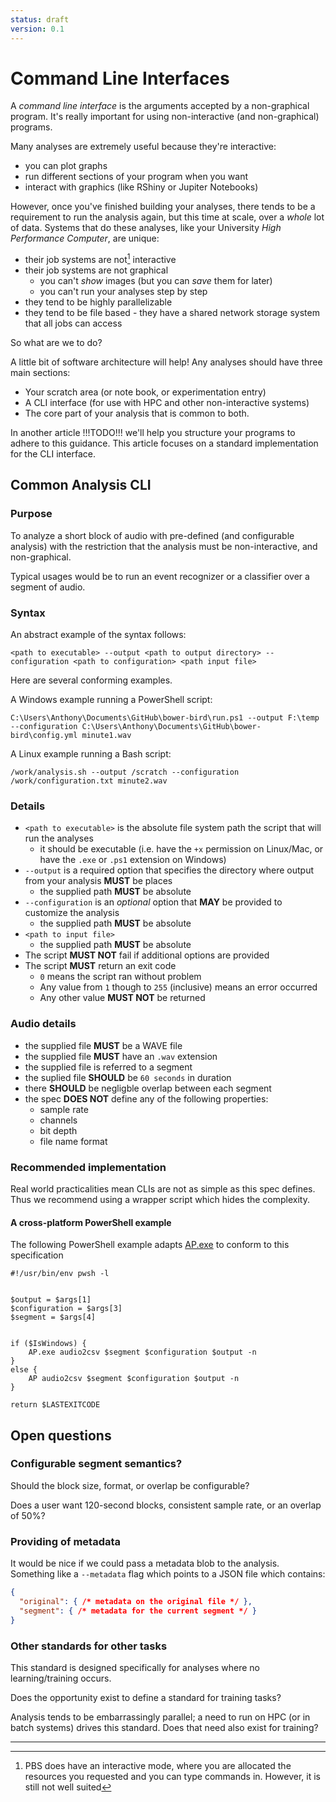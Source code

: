 ```yaml
---
status: draft
version: 0.1
---
```


# Command Line Interfaces


A _command line interface_ is the arguments accepted by a non-graphical program.
It's really important for using non-interactive (and non-graphical) programs.

Many analyses are extremely useful because they're interactive:

- you can plot graphs
- run different sections of your program when you want
- interact with graphics (like RShiny or Jupiter Notebooks)

However, once you've finished building your analyses, 
there tends to be a requirement to run the analysis again, but this time at scale, over a _whole_ lot of data.
Systems that do these analyses, like your University _High Performance Computer_, are unique:

- their job systems are not[^1] interactive
- their job systems are not graphical 
   - you can't _show_ images (but you can _save_ them for later)
   - you can't run your analyses step by step
- they tend to be highly parallelizable 
- they tend to be file based - they have a shared network storage system that all jobs can access

So what are we to do?

A little bit of software architecture will help! Any analyses should have three main sections:

- Your scratch area (or note book, or experimentation entry)
- A CLI interface (for use with HPC and other non-interactive systems)
- The core part of your analysis that is common to both.

In another article !!!TODO!!! we'll help you structure your programs to adhere to this guidance.
This article focuses on a standard implementation for the CLI interface.
    
## Common Analysis CLI

### Purpose

To analyze a short block of audio with pre-defined (and configurable analysis)
with the restriction that the analysis must be non-interactive, and non-graphical.

Typical usages would be to run an event recognizer or a classifier over a segment of audio.

### Syntax

An abstract example of the syntax follows:

```
<path to executable> --output <path to output directory> --configuration <path to configuration> <path input file>
```

Here are several conforming examples.

A Windows example running a PowerShell script:

```
C:\Users\Anthony\Documents\GitHub\bower-bird\run.ps1 --output F:\temp --configuration C:\Users\Anthony\Documents\GitHub\bower-bird\config.yml minute1.wav
```

A Linux example running a Bash script:

```
/work/analysis.sh --output /scratch --configuration /work/configuration.txt minute2.wav
```


### Details

- `<path to executable>` is the absolute file system path the script that will run the analyses
    - it should be executable (i.e. have the `+x` permission on Linux/Mac, or have the `.exe` or `.ps1` extension on Windows) 
- `--output` is a required option that specifies the directory where output from your analysis **MUST** be places
    - the supplied path **MUST** be absolute
- `--configuration` is an _optional_ option that **MAY** be provided to customize the analysis
    - the supplied path **MUST** be absolute
- `<path to input file>`
    - the supplied path **MUST** be absolute
- The script **MUST NOT** fail if additional options are provided
- The script **MUST** return an exit code
    - `0` means the script ran without problem
    - Any value from `1` though to `255` (inclusive) means an error occurred
    - Any other value **MUST NOT** be returned

### Audio details

- the supplied file **MUST** be a WAVE file
- the supplied file **MUST** have an `.wav` extension
- the supplied file is referred to a segment
- the suplied file **SHOULD** be `60 seconds` in duration
- there **SHOULD** be negligble overlap between each segment
- the spec **DOES NOT** define any of the following properties:
    -   sample rate
    -   channels
    -   bit depth
    -   file name format

### Recommended implementation 

Real world practicalities mean CLIs are not as simple as this spec defines. Thus we recommend using a wrapper script which hides the complexity.

#### A cross-platform PowerShell example

The following PowerShell example adapts [AP.exe](https://github.com/QutEcoacoustics/audio-analysis) to conform to this specification

```pwsh
#!/usr/bin/env pwsh -l


$output = $args[1]
$configuration = $args[3]
$segment = $args[4]


if ($IsWindows) {
    AP.exe audio2csv $segment $configuration $output -n
}
else {
    AP audio2csv $segment $configuration $output -n
}

return $LASTEXITCODE
```

## Open questions

### Configurable segment semantics?

Should the block size, format, or overlap be configurable?

Does a user want 120-second blocks, consistent sample rate, or an overlap of 50%?

### Providing of metadata

It would be nice if we could pass a metadata blob to the analysis. Something like a `--metadata` flag which points to a JSON file which contains:

```json
{
  "original": { /* metadata on the original file */ },
  "segment": { /* metadata for the current segment */ }
}
```

### Other standards for other tasks

This standard is designed specifically for analyses where no learning/training occurs. 

Does the opportunity exist to define a standard for training tasks?

Analysis tends to be embarrassingly parallel; a need to run on HPC (or in batch systems) drives this standard. Does that need also exist for training?

---

[^1]: PBS does have an interactive mode, where you are allocated the resources you requested and you can type commands in. However, it is still not well suited 

